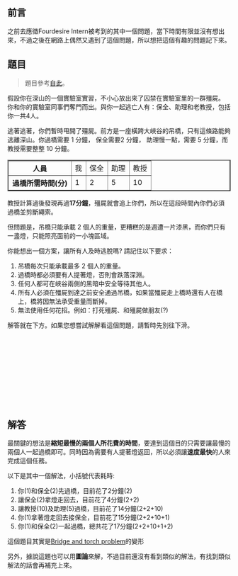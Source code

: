 ## 前言

之前去應徵Fourdesire Intern被考到的其中一個問題，當下時間有限並沒有想出來，不過之後在網路上偶然又遇到了這個問題，所以想把這個有趣的問題記下來。

## 題目
> 題目參考[自此](https://kknews.cc/zh-tw/news/xm85j48.html)。

假設你在深山的一個實驗室實習，不小心放出來了囚禁在實驗室里的一群殭屍。 你和你的實驗室同事們奪門而出。與你一起逃亡人有：保全、助理和老教授，包括你一共4人。

逃著逃著，你們暫時甩開了殭屍。前方是一座橫跨大峽谷的吊橋，只有這條路能夠逃離深山。你過橋需要 1 分鐘， 保全需要2 分鐘， 助理慢一點，需要 5 分鐘，而教授需要整整 10 分鐘。

<table border="2" align="center">
    <tr>
        <th>人員</th>
        <td>我</td>
        <td>保全</td>
        <td>助理</td>
        <td>教授</td>
    </tr>
    <tr>
        <th>過橋所需時間(分)</th>
        <td>1</td>
        <td>2</td>
        <td>5</td>
        <td>10</td>
    </tr>
</table>

教授計算過後發現再過**17分鐘**，殭屍就會追上你們，所以在這段時間內你們必須過橋並剪斷繩索。

但問題是，吊橋只能承載 2 個人的重量，更糟糕的是週遭一片漆黑，而你們只有一盞燈，只能照亮面前的一小塊區域。

你能想出一個方案，讓所有人及時逃脫嗎? 請記住以下要求：


1. 吊橋每次只能承載最多 2 個人的重量。
2. 過橋時都必須要有人提著燈，否則會跌落深淵。
3. 任何人都可在峽谷兩側的黑暗中安全等待其他人。
4. 所有人必須在殭屍到達之前安全通過吊橋，如果當殭屍走上橋時還有人在橋上，橋將因無法承受重量而斷掉。
5. 無法使用任何花招。例如：打死殭屍、和殭屍做朋友(?)

解答就在下方。如果您想嘗試解解看這個問題，請暫時先別往下滑。
<br><br><br><br><br><br><br><br><br><br><br>

## 解答

最關鍵的想法是**縮短最慢的兩個人所花費的時間**，要達到這個目的只需要讓最慢的兩個人一起過橋即可。同時因為需要有人提著燈返回，所以必須讓**速度最快**的人來完成這個任務。

以下是其中一個解法，小括號代表耗時:

1. 你(1)和保全(2)先過橋，目前花了2分鐘(2)
2. 讓保全(2)拿燈走回去，目前花了4分鐘(2+2)
3. 讓教授(10)及助理(5)過橋，目前花了14分鐘(2+2+10)
4. 你(1)拿著燈走回去接保全，目前花了15分鐘(2+2+10+1)
5. 你(1)和保全(2)一起過橋，總共花了17分鐘(2+2+10+1+2)

這個題目其實是[Bridge and torch problem](https://en.wikipedia.org/wiki/Bridge_and_torch_problem)的變形

另外，據說這題也可以用**圖論**來解，不過目前還沒有看到類似的解法，有找到類似解法的話會再補充上來。





